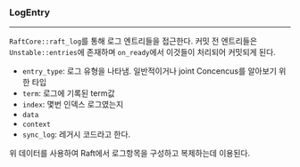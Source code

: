 ### LogEntry

<hr>

`RaftCore::raft_log`를 통해 로그 엔트리들을 접근한다. 커밋 전 엔트리들은 `Unstable::entries`에 존재하며 `on_ready`에서 이것들이 처리되어 커밋되게 된다.


- `entry_type`: 로그 유형을 나타냄. 일반적이거나 joint Concencus를 알아보기 위한 타입
- `term`: 로그에 기록된 term값
- `index`: 몇번 인덱스 로그였는지
- `data`
- `context`
- `sync_log`: 레거시 코드라고 한다.

위 데이터를 사용하여 Raft에서 로그항목을 구성하고 복제하는데 이용된다.